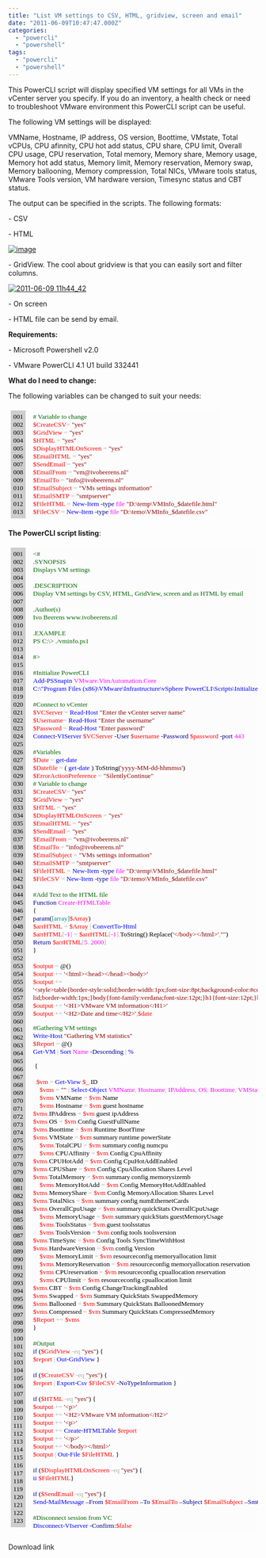 ```yaml
---
title: "List VM settings to CSV, HTML, gridview, screen and email"
date: "2011-06-09T10:47:47.000Z"
categories: 
  - "powercli"
  - "powershell"
tags: 
  - "powercli"
  - "powershell"
---
```


This PowerCLI script will display specified VM settings for all VMs in the vCenter server you specify. If you do an inventory, a health check or need to troubleshoot VMware environment this PowerCLI script can be useful.

The following VM settings will be displayed:

VMName, Hostname, IP address, OS version, Boottime, VMstate, Total vCPUs, CPU afinnity, CPU hot add status, CPU share, CPU limit, Overall CPU usage, CPU reservation, Total memory, Memory share, Memory usage, Memory hot add status, Memory limit, Memory reservation, Memory swap, Memory ballooning, Memory compression, Total NICs, VMware tools status, VMware Tools version, VM hardware version, Timesync status and CBT status.

The output can be specified in the scripts. The following formats:

\- CSV

\- HTML

[![image](images/image_thumb.png "image")](https://www.ivobeerens.nl/wp-content/uploads/2011/06/image.png)

\- GridView. The cool about gridview is that you can easily sort and filter columns.

[![2011-06-09 11h44_42](images/2011-06-09-11h44_42_thumb.jpg "2011-06-09 11h44_42")](https://www.ivobeerens.nl/wp-content/uploads/2011/06/2011-06-09-11h44_42.jpg)

\- On screen

\- HTML file can be send by email.

**Requirements:**

\- Microsoft Powershell v2.0

\- VMware PowerCLI 4.1 U1 build 332441

**What do I need to change:**

The following variables can be changed to suit your needs:

<table style="border-collapse: separate" border="0" cellspacing="0" cellpadding="5"><tbody><tr><td style="border-bottom-style: none; padding-bottom: 5px; border-left-style: none; padding-left: 5px; padding-right: 5px; border-top-style: none; border-right-style: none; padding-top: 5px" valign="top"><div style="padding-bottom: 5px; padding-left: 5px; padding-right: 5px; font-family: ; background: #cecece; padding-top: 5px"><font face="Consolas"><font style="font-size: 10pt" color="#000000">001<br>002<br>003<br>004<br>005<br>006<br>007<br>008<br>009<br>010<br>011<br>012<br>013</font></font><br></div></td><td style="border-bottom-style: none; padding-bottom: 5px; border-left-style: none; padding-left: 5px; padding-right: 5px; border-top-style: none; border-right-style: none; padding-top: 5px" valign="top" nowrap="nowrap"><div style="padding-bottom: 5px; padding-left: 5px; padding-right: 5px; font-family: ; background: #fcfcfc; padding-top: 5px"><font face="Consolas"><span style="color: "><font color="#006400"><font style="font-size: 10pt"># Variable to change</font></font></span><font style="font-size: 10pt"><br><span style="color: "><font color="#ff0000">$CreateCSV</font></span><span style="color: "><font color="#a9a9a9">=</font></span><span style="color: "><font color="#000000">&nbsp;</font></span><span style="color: "><font color="#8b0000">"yes"</font></span><br><span style="color: "><font color="#ff0000">$GridView</font></span><span style="color: "><font color="#000000">&nbsp;</font></span><span style="color: "><font color="#a9a9a9">=</font></span><span style="color: "><font color="#000000">&nbsp;</font></span><span style="color: "><font color="#8b0000">"yes"</font></span><br><span style="color: "><font color="#ff0000">$HTML</font></span><span style="color: "><font color="#000000">&nbsp;</font></span><span style="color: "><font color="#a9a9a9">=</font></span><span style="color: "><font color="#000000">&nbsp;</font></span><span style="color: "><font color="#8b0000">"yes"</font></span><br><span style="color: "><font color="#ff0000">$DisplayHTMLOnScreen</font></span><span style="color: "><font color="#000000">&nbsp;</font></span><span style="color: "><font color="#a9a9a9">=</font></span><span style="color: "><font color="#000000">&nbsp;</font></span><span style="color: "><font color="#8b0000">"yes"</font></span><br><span style="color: "><font color="#ff0000">$EmailHTML</font></span><span style="color: "><font color="#000000">&nbsp;</font></span><span style="color: "><font color="#a9a9a9">=</font></span><span style="color: "><font color="#000000">&nbsp;</font></span><span style="color: "><font color="#8b0000">"yes"</font></span><br><span style="color: "><font color="#ff0000">$SendEmail</font></span><span style="color: "><font color="#000000">&nbsp;</font></span><span style="color: "><font color="#a9a9a9">=</font></span><span style="color: "><font color="#000000">&nbsp;</font></span><span style="color: "><font color="#8b0000">"yes"</font></span><br><span style="color: "><font color="#ff0000">$EmailFrom</font></span><span style="color: "><font color="#000000">&nbsp;</font></span><span style="color: "><font color="#a9a9a9">=</font></span><span style="color: "><font color="#000000">&nbsp;</font></span><span style="color: "><font color="#8b0000">"vm@ivobeerens.nl"</font></span><br><span style="color: "><font color="#ff0000">$EmailTo</font></span><span style="color: "><font color="#000000">&nbsp;</font></span><span style="color: "><font color="#a9a9a9">=</font></span><span style="color: "><font color="#000000">&nbsp;</font></span><span style="color: "><font color="#8b0000">"info@ivobeerens.nl"</font></span><br><span style="color: "><font color="#ff0000">$EmailSubject</font></span><span style="color: "><font color="#000000">&nbsp;</font></span><span style="color: "><font color="#a9a9a9">=</font></span><span style="color: "><font color="#000000">&nbsp;</font></span><span style="color: "><font color="#8b0000">"VMs settings information"</font></span><br><span style="color: "><font color="#ff0000">$EmailSMTP</font></span><span style="color: "><font color="#000000">&nbsp;</font></span><span style="color: "><font color="#a9a9a9">=</font></span><span style="color: "><font color="#000000">&nbsp;</font></span><span style="color: "><font color="#8b0000">"smtpserver"</font></span><br><span style="color: "><font color="#ff0000">$FileHTML</font></span><span style="color: "><font color="#000000">&nbsp;</font></span><span style="color: "><font color="#a9a9a9">=</font></span><span style="color: "><font color="#000000">&nbsp;</font></span><span style="color: "><font color="#0000ff">New-Item</font></span><span style="color: "><font color="#000000">&nbsp;</font></span><span style="color: "><font color="#00008b">-type</font></span><span style="color: "><font color="#000000">&nbsp;</font></span><span style="color: "><font color="#ff00ff">file</font></span><span style="color: "><font color="#000000">&nbsp;</font></span><span style="color: "><font color="#8b0000">"D:\temp\VMInfo_$datefile.html"</font></span><br><span style="color: "><font color="#ff0000">$FileCSV</font></span><span style="color: "><font color="#000000">&nbsp;</font></span><span style="color: "><font color="#a9a9a9">=</font></span><span style="color: "><font color="#000000">&nbsp;</font></span><span style="color: "><font color="#0000ff">New-Item</font></span><span style="color: "><font color="#000000">&nbsp;</font></span><span style="color: "><font color="#00008b">-type</font></span><span style="color: "><font color="#000000">&nbsp;</font></span><span style="color: "><font color="#ff00ff">file</font></span><span style="color: "><font color="#000000">&nbsp;</font></span><span style="color: "><font color="#8b0000">"D:\temo\VMInfo_$datefile.csv"</font></span><font color="#000000"></font></font></font></div></td></tr></tbody></table>

**The PowerCLI script listing**:

<table style="border-collapse: separate" border="0" cellspacing="0" cellpadding="5"><tbody><tr><td style="border-bottom-style: none; padding-bottom: 5px; border-left-style: none; padding-left: 5px; padding-right: 5px; border-top-style: none; border-right-style: none; padding-top: 5px" valign="top"><div style="padding-bottom: 5px; padding-left: 5px; padding-right: 5px; font-family: ; background: #cecece; padding-top: 5px"><font face="Consolas"><font style="font-size: 10pt" color="#000000">001<br>002<br>003<br>004<br>005<br>006<br>007<br>008<br>009<br>010<br>011<br>012<br>013<br>014<br>015<br>016<br>017<br>018<br>019<br>020<br>021<br>022<br>023<br>024<br>025<br>026<br>027<br>028<br>029<br>030<br>031<br>032<br>033<br>034<br>035<br>036<br>037<br>038<br>039<br>040<br>041<br>042<br>043<br>044<br>045<br>046<br>047<br>048<br>049<br>050<br>051<br>052<br>053<br>054<br>055<br>056<br>057<br>058<br>059<br>060<br>061<br>062<br>063<br>064<br>065<br>066<br>067<br>068<br>069<br>070<br>071<br>072<br>073<br>074<br>075<br>076<br>077<br>078<br>079<br>080<br>081<br>082<br>083<br>084<br>085<br>086<br>087<br>088<br>089<br>090<br>091<br>092<br>093<br>094<br>095<br>096<br>097<br>098<br>099<br>100<br>101<br>102<br>103<br>104<br>105<br>106<br>107<br>108<br>109<br>110<br>111<br>112<br>113<br>114<br>115<br>116<br>117<br>118<br>119<br>120<br>121<br>122<br>123</font></font><br></div></td><td style="border-bottom-style: none; padding-bottom: 5px; border-left-style: none; padding-left: 5px; padding-right: 5px; border-top-style: none; border-right-style: none; padding-top: 5px" valign="top" nowrap="nowrap"><div style="padding-bottom: 5px; padding-left: 5px; padding-right: 5px; font-family: ; background: #fcfcfc; padding-top: 5px"><font face="Consolas"><font color="#006400"><span style="color: "><font style="font-size: 10pt">&lt;#<br>.SYNOPSIS<br>Displays VM settings<br><br>.DESCRIPTION<br>Display VM settings by CSV, HTML, GridView, screen and as HTML by email<br>&nbsp;<br>.Author(s)<br>Ivo Beerens www.ivobeerens.nl<br><br>.EXAMPLE<br>PS C:\&gt; ./vminfo.ps1<br><br>#&gt;</font></span><font style="font-size: 10pt"><br><br><span style="color: ">#Initialize PowerCLI</span></font></font><font style="font-size: 10pt"><br><span style="color: "><font color="#0000ff">Add-PSSnapin</font></span><span style="color: "><font color="#000000">&nbsp;</font></span><span style="color: "><font color="#ff00ff">VMware.VimAutomation.Core</font></span><br><span style="color: "><font color="#0000ff">C:\"Program Files (x86)\VMware\Infrastructure\vSphere PowerCLI\Scripts\Initialize-PowerCLIEnvironment.ps1"</font></span><span style="color: "><font color="#000000">&nbsp;</font></span><br><br><span style="color: "><font color="#006400">#Connect to vCenter</font></span><br><span style="color: "><font color="#ff0000">$VCServer</font></span><span style="color: "><font color="#000000">&nbsp;</font></span><span style="color: "><font color="#a9a9a9">=</font></span><span style="color: "><font color="#000000">&nbsp;</font></span><span style="color: "><font color="#0000ff">Read-Host</font></span><span style="color: "><font color="#000000">&nbsp;</font></span><span style="color: "><font color="#8b0000">"Enter the vCenter server name"</font></span><br><span style="color: "><font color="#ff0000">$Username</font></span><span style="color: "><font color="#a9a9a9">=</font></span><span style="color: "><font color="#000000">&nbsp;</font></span><span style="color: "><font color="#0000ff">Read-Host</font></span><span style="color: "><font color="#000000">&nbsp;</font></span><span style="color: "><font color="#8b0000">"Enter the username"</font></span><br><span style="color: "><font color="#ff0000">$Password</font></span><span style="color: "><font color="#000000">&nbsp;</font></span><span style="color: "><font color="#a9a9a9">=</font></span><span style="color: "><font color="#000000">&nbsp;</font></span><span style="color: "><font color="#0000ff">Read-Host</font></span><span style="color: "><font color="#000000">&nbsp;</font></span><span style="color: "><font color="#8b0000">"Enter password"</font></span><br><span style="color: "><font color="#0000ff">Connect-VIServer</font></span><span style="color: "><font color="#000000">&nbsp;</font></span><span style="color: "><font color="#ff0000">$VCServer</font></span><span style="color: "><font color="#000000">&nbsp;</font></span><span style="color: "><font color="#00008b">-User</font></span><span style="color: "><font color="#000000">&nbsp;</font></span><span style="color: "><font color="#ff0000">$username</font></span><span style="color: "><font color="#000000">&nbsp;</font></span><span style="color: "><font color="#00008b">-Password</font></span><span style="color: "><font color="#000000">&nbsp;</font></span><span style="color: "><font color="#ff0000">$password</font></span><span style="color: "><font color="#000000">&nbsp;</font></span><span style="color: "><font color="#00008b">-port</font></span><span style="color: "><font color="#000000">&nbsp;</font></span><span style="color: "><font color="#ff00ff">443</font></span><br><br><span style="color: "><font color="#006400">#Variables</font></span><br><span style="color: "><font color="#ff0000">$Date</font></span><span style="color: "><font color="#000000">&nbsp;</font></span><span style="color: "><font color="#a9a9a9">=</font></span><span style="color: "><font color="#000000">&nbsp;</font></span><span style="color: "><font color="#0000ff">get-date</font></span><br><span style="color: "><font color="#ff0000">$Datefile</font></span><span style="color: "><font color="#000000">&nbsp;</font></span><span style="color: "><font color="#a9a9a9">=</font></span><font color="#000000"><span style="color: ">&nbsp;</span><span style="color: ">(</span><span style="color: ">&nbsp;</span></font><span style="color: "><font color="#0000ff">get-date</font></span><font color="#000000"><span style="color: ">&nbsp;</span><span style="color: ">)</span></font><span style="color: "><font color="#a9a9a9">.</font></span><font color="#000000"><span style="color: ">ToString</span><span style="color: ">(</span></font><span style="color: "><font color="#8b0000">'yyyy-MM-dd-hhmmss'</font></span><span style="color: "><font color="#000000">)</font></span><br><span style="color: "><font color="#ff0000">$ErrorActionPreference</font></span><span style="color: "><font color="#000000">&nbsp;</font></span><span style="color: "><font color="#a9a9a9">=</font></span><span style="color: "><font color="#000000">&nbsp;</font></span><span style="color: "><font color="#8b0000">"SilentlyContinue"</font></span><br><span style="color: "><font color="#006400"># Variable to change</font></span><br><span style="color: "><font color="#ff0000">$CreateCSV</font></span><span style="color: "><font color="#a9a9a9">=</font></span><span style="color: "><font color="#000000">&nbsp;</font></span><span style="color: "><font color="#8b0000">"yes"</font></span><br><span style="color: "><font color="#ff0000">$GridView</font></span><span style="color: "><font color="#000000">&nbsp;</font></span><span style="color: "><font color="#a9a9a9">=</font></span><span style="color: "><font color="#000000">&nbsp;</font></span><span style="color: "><font color="#8b0000">"yes"</font></span><br><span style="color: "><font color="#ff0000">$HTML</font></span><span style="color: "><font color="#000000">&nbsp;</font></span><span style="color: "><font color="#a9a9a9">=</font></span><span style="color: "><font color="#000000">&nbsp;</font></span><span style="color: "><font color="#8b0000">"yes"</font></span><br><span style="color: "><font color="#ff0000">$DisplayHTMLOnScreen</font></span><span style="color: "><font color="#000000">&nbsp;</font></span><span style="color: "><font color="#a9a9a9">=</font></span><span style="color: "><font color="#000000">&nbsp;</font></span><span style="color: "><font color="#8b0000">"yes"</font></span><br><span style="color: "><font color="#ff0000">$EmailHTML</font></span><span style="color: "><font color="#000000">&nbsp;</font></span><span style="color: "><font color="#a9a9a9">=</font></span><span style="color: "><font color="#000000">&nbsp;</font></span><span style="color: "><font color="#8b0000">"yes"</font></span><br><span style="color: "><font color="#ff0000">$SendEmail</font></span><span style="color: "><font color="#000000">&nbsp;</font></span><span style="color: "><font color="#a9a9a9">=</font></span><span style="color: "><font color="#000000">&nbsp;</font></span><span style="color: "><font color="#8b0000">"yes"</font></span><br><span style="color: "><font color="#ff0000">$EmailFrom</font></span><span style="color: "><font color="#000000">&nbsp;</font></span><span style="color: "><font color="#a9a9a9">=</font></span><span style="color: "><font color="#000000">&nbsp;</font></span><span style="color: "><font color="#8b0000">"vm@ivobeerens.nl"</font></span><br><span style="color: "><font color="#ff0000">$EmailTo</font></span><span style="color: "><font color="#000000">&nbsp;</font></span><span style="color: "><font color="#a9a9a9">=</font></span><span style="color: "><font color="#000000">&nbsp;</font></span><span style="color: "><font color="#8b0000">"info@ivobeerens.nl"</font></span><br><span style="color: "><font color="#ff0000">$EmailSubject</font></span><span style="color: "><font color="#000000">&nbsp;</font></span><span style="color: "><font color="#a9a9a9">=</font></span><span style="color: "><font color="#000000">&nbsp;</font></span><span style="color: "><font color="#8b0000">"VMs settings information"</font></span><br><span style="color: "><font color="#ff0000">$EmailSMTP</font></span><span style="color: "><font color="#000000">&nbsp;</font></span><span style="color: "><font color="#a9a9a9">=</font></span><span style="color: "><font color="#000000">&nbsp;</font></span><span style="color: "><font color="#8b0000">"smtpserver"</font></span><br><span style="color: "><font color="#ff0000">$FileHTML</font></span><span style="color: "><font color="#000000">&nbsp;</font></span><span style="color: "><font color="#a9a9a9">=</font></span><span style="color: "><font color="#000000">&nbsp;</font></span><span style="color: "><font color="#0000ff">New-Item</font></span><span style="color: "><font color="#000000">&nbsp;</font></span><span style="color: "><font color="#00008b">-type</font></span><span style="color: "><font color="#000000">&nbsp;</font></span><span style="color: "><font color="#ff00ff">file</font></span><span style="color: "><font color="#000000">&nbsp;</font></span><span style="color: "><font color="#8b0000">"D:\temp\VMInfo_$datefile.html"</font></span><br><span style="color: "><font color="#ff0000">$FileCSV</font></span><span style="color: "><font color="#000000">&nbsp;</font></span><span style="color: "><font color="#a9a9a9">=</font></span><span style="color: "><font color="#000000">&nbsp;</font></span><span style="color: "><font color="#0000ff">New-Item</font></span><span style="color: "><font color="#000000">&nbsp;</font></span><span style="color: "><font color="#00008b">-type</font></span><span style="color: "><font color="#000000">&nbsp;</font></span><span style="color: "><font color="#ff00ff">file</font></span><span style="color: "><font color="#000000">&nbsp;</font></span><span style="color: "><font color="#8b0000">"D:\temo\VMInfo_$datefile.csv"</font></span><br><br><span style="color: "><font color="#006400">#Add Text to the HTML file</font></span><br><span style="color: "><font color="#00008b">Function</font></span><span style="color: "><font color="#000000">&nbsp;</font></span><span style="color: "><font color="#ff00ff">Create-HTMLTable</font></span><br><span style="color: "></span><span style="color: "><font color="#000000">{</font></span><br><span style="color: "></span><span style="color: "><font color="#00008b">param</font></span><span style="color: "><font color="#000000">(</font></span><span style="color: "><font color="#008b8b">[array]</font></span><span style="color: "><font color="#ff0000">$Array</font></span><span style="color: "><font color="#000000">)</font></span><br><span style="color: "></span><span style="color: "><font color="#ff0000">$arrHTML</font></span><span style="color: "><font color="#000000">&nbsp;</font></span><span style="color: "><font color="#a9a9a9">=</font></span><span style="color: "><font color="#000000">&nbsp;</font></span><span style="color: "><font color="#ff0000">$Array</font></span><span style="color: "><font color="#000000">&nbsp;</font></span><span style="color: "><font color="#a9a9a9">|</font></span><span style="color: "><font color="#000000">&nbsp;</font></span><span style="color: "><font color="#0000ff">ConvertTo-Html</font></span><br><span style="color: "></span><span style="color: "><font color="#ff0000">$arrHTML</font></span><span style="color: "><font color="#a9a9a9">[</font></span><span style="color: "><font color="#ff00ff">-1</font></span><span style="color: "><font color="#a9a9a9">]</font></span><span style="color: "><font color="#000000">&nbsp;</font></span><span style="color: "><font color="#a9a9a9">=</font></span><span style="color: "><font color="#000000">&nbsp;</font></span><span style="color: "><font color="#ff0000">$arrHTML</font></span><span style="color: "><font color="#a9a9a9">[</font></span><span style="color: "><font color="#ff00ff">-1</font></span><font color="#a9a9a9"><span style="color: ">]</span><span style="color: ">.</span></font><font color="#000000"><span style="color: ">ToString</span><span style="color: ">(</span><span style="color: ">)</span></font><span style="color: "><font color="#a9a9a9">.</font></span><font color="#000000"><span style="color: ">Replace</span><span style="color: ">(</span></font><span style="color: "><font color="#8b0000">'&lt;/body&gt;&lt;/html&gt;'</font></span><span style="color: "><font color="#a9a9a9">,</font></span><span style="color: "><font color="#8b0000">""</font></span><span style="color: "><font color="#000000">)</font></span><br><span style="color: "></span><span style="color: "><font color="#00008b">Return</font></span><span style="color: "><font color="#000000">&nbsp;</font></span><span style="color: "><font color="#ff0000">$arrHTML</font></span><span style="color: "><font color="#a9a9a9">[</font></span><span style="color: "><font color="#ff00ff">5</font></span><span style="color: "><font color="#a9a9a9">..</font></span><span style="color: "><font color="#ff00ff">2000</font></span><span style="color: "><font color="#a9a9a9">]</font></span><br><span style="color: "></span><span style="color: "><font color="#000000">}</font></span><br><br><span style="color: "><font color="#ff0000">$output</font></span><span style="color: "><font color="#000000">&nbsp;</font></span><span style="color: "><font color="#a9a9a9">=</font></span><font color="#000000"><span style="color: ">&nbsp;</span><span style="color: ">@(</span><span style="color: ">)</span></font><br><span style="color: "><font color="#ff0000">$output</font></span><span style="color: "><font color="#000000">&nbsp;</font></span><span style="color: "><font color="#a9a9a9">+=</font></span><span style="color: "><font color="#000000">&nbsp;</font></span><span style="color: "><font color="#8b0000">'&lt;html&gt;&lt;head&gt;&lt;/head&gt;&lt;body&gt;'</font></span><br><span style="color: "><font color="#ff0000">$output</font></span><span style="color: "><font color="#000000">&nbsp;</font></span><span style="color: "><font color="#a9a9a9">+=</font></span><span style="color: "><font color="#000000">&nbsp;</font></span><br></font></font><font style="font-size: 10pt"><font face="Consolas"><span style="color: "><font color="#8b0000">'&lt;style&gt;table{border-style:solid;border-width:1px;font-size:8pt;background-color:#ccc;width:100%;}th{text-align:left;}td{background-color:#fff;width:20%;border-style:so<br>lid;border-width:1px;}body{font-family:verdana;font-size:12pt;}h1{font-size:12pt;}h2{font-size:10pt;}&lt;/style&gt;'</font></span><br><span style="color: "><font color="#ff0000">$output</font></span><span style="color: "><font color="#000000">&nbsp;</font></span><span style="color: "><font color="#a9a9a9">+=</font></span><span style="color: "><font color="#000000">&nbsp;</font></span><span style="color: "><font color="#8b0000">'&lt;H1&gt;VMware VM information&lt;/H1&gt;'</font></span><br><span style="color: "><font color="#ff0000">$output</font></span><span style="color: "><font color="#000000">&nbsp;</font></span><span style="color: "><font color="#a9a9a9">+=</font></span><span style="color: "><font color="#000000">&nbsp;</font></span><span style="color: "><font color="#8b0000">'&lt;H2&gt;Date and time&lt;/H2&gt;'</font></span><span style="color: "><font color="#a9a9a9">,</font></span><span style="color: "><font color="#ff0000">$date</font></span><p><span style="color: "><font color="#006400">#Gathering VM settings</font></span><br><span style="color: "><font color="#0000ff">Write-Host</font></span><span style="color: "><font color="#000000">&nbsp;</font></span><span style="color: "><font color="#8b0000">"Gathering VM statistics"</font></span><br><span style="color: "><font color="#ff0000">$Report</font></span><span style="color: "><font color="#000000">&nbsp;</font></span><span style="color: "><font color="#a9a9a9">=</font></span><font color="#000000"><span style="color: ">&nbsp;</span><span style="color: ">@(</span><span style="color: ">)</span></font><br><span style="color: "><font color="#0000ff">Get-VM</font></span><span style="color: "><font color="#000000">&nbsp;</font></span><span style="color: "><font color="#a9a9a9">|</font></span><span style="color: "><font color="#000000">&nbsp;</font></span><span style="color: "><font color="#0000ff">Sort</font></span><span style="color: "><font color="#000000">&nbsp;</font></span><span style="color: "><font color="#ff00ff">Name</font></span><span style="color: "><font color="#000000">&nbsp;</font></span><span style="color: "><font color="#00008b">-Descending</font></span><span style="color: "><font color="#000000">&nbsp;</font></span><span style="color: "><font color="#a9a9a9">|</font></span><span style="color: "><font color="#000000">&nbsp;</font></span><span style="color: "><font color="#0000ff">%</font></span></p><font face="Consolas"><font color="#000000"><span style="color: ">&nbsp;</span><span style="color: ">{</span><br><span style="color: ">&nbsp;</span><br><span style="color: ">&nbsp; </span></font><span style="color: "><font color="#ff0000">$vm</font></span><span style="color: "><font color="#000000">&nbsp;</font></span><span style="color: "><font color="#a9a9a9">=</font></span><span style="color: "><font color="#000000">&nbsp;</font></span><span style="color: "><font color="#0000ff">Get-View</font></span><span style="color: "><font color="#000000">&nbsp;</font></span><span style="color: "><font color="#ff0000">$_</font></span><span style="color: "><font color="#a9a9a9">.</font></span></font><font face="Consolas"><font color="#000000"><span style="color: ">ID</span><br><span style="color: ">&nbsp;&nbsp;&nbsp; </span></font><span style="color: "><font color="#ff0000">$vms</font></span><span style="color: "><font color="#000000">&nbsp;</font></span><span style="color: "><font color="#a9a9a9">=</font></span><span style="color: "><font color="#000000">&nbsp;</font></span><span style="color: "><font color="#8b0000">""</font></span><span style="color: "><font color="#000000">&nbsp;</font></span><span style="color: "><font color="#a9a9a9">|</font></span><span style="color: "><font color="#000000">&nbsp;</font></span><span style="color: "><font color="#0000ff">Select-Object</font></span><span style="color: "><font color="#000000">&nbsp;</font></span><span style="color: "><font color="#ff00ff">VMName</font></span><span style="color: "><font color="#a9a9a9">,</font></span><span style="color: "><font color="#000000">&nbsp;</font></span><span style="color: "><font color="#ff00ff">Hostname</font></span><span style="color: "><font color="#a9a9a9">,</font></span><span style="color: "><font color="#000000">&nbsp;</font></span><span style="color: "><font color="#ff00ff">IPAddress</font></span><span style="color: "><font color="#a9a9a9">,</font></span><span style="color: "><font color="#000000">&nbsp;</font></span><span style="color: "><font color="#ff00ff">OS</font></span><span style="color: "><font color="#a9a9a9">,</font></span><span style="color: "><font color="#000000">&nbsp;</font></span><span style="color: "><font color="#ff00ff">Boottime</font></span><span style="color: "><font color="#a9a9a9">,</font></span><span style="color: "><font color="#000000">&nbsp;</font></span><span style="color: "><font color="#ff00ff">VMState</font></span><span style="color: "><font color="#a9a9a9">,</font></span><span style="color: "><font color="#000000">&nbsp;</font></span><span style="color: "><font color="#ff00ff">TotalCPU</font></span><span style="color: "><font color="#a9a9a9">,</font></span><span style="color: "><font color="#000000">&nbsp;</font></span><span style="color: "><font color="#ff00ff">CPUAffinity</font></span><span style="color: "><font color="#a9a9a9">,</font></span><span style="color: "><font color="#000000">&nbsp;</font></span><span style="color: "><font color="#ff00ff">CPUHotAdd</font></span><span style="color: "><font color="#a9a9a9">,</font></span><span style="color: "><font color="#000000">&nbsp;</font></span><span style="color: "><font color="#ff00ff">CPUShare</font></span><span style="color: "><font color="#a9a9a9">,</font></span><span style="color: "><font color="#000000">&nbsp;</font></span><span style="color: "><font color="#ff00ff">CPUlimit</font></span><span style="color: "><font color="#a9a9a9">,</font></span><span style="color: "><font color="#000000">&nbsp;</font></span><span style="color: "><font color="#ff00ff">OverallCpuUsage</font></span><span style="color: "><font color="#a9a9a9">,</font></span><span style="color: "><font color="#000000">&nbsp;</font></span><span style="color: "><font color="#ff00ff">CPUreservation</font></span><span style="color: "><font color="#a9a9a9">,</font></span><span style="color: "><font color="#000000">&nbsp;</font></span><span style="color: "><font color="#ff00ff">TotalMemory</font></span><span style="color: "><font color="#a9a9a9">,</font></span><span style="color: "><font color="#000000">&nbsp;</font></span><span style="color: "><font color="#ff00ff">MemoryShare</font></span><span style="color: "><font color="#a9a9a9">,</font></span><span style="color: "><font color="#000000">&nbsp;</font></span><span style="color: "><font color="#ff00ff">MemoryUsage</font></span><span style="color: "><font color="#a9a9a9">,</font></span><span style="color: "><font color="#000000">&nbsp;</font></span><span style="color: "><font color="#ff00ff">MemoryHotAdd</font></span><span style="color: "><font color="#a9a9a9">,</font></span><span style="color: "><font color="#000000">&nbsp;</font></span><span style="color: "><font color="#ff00ff">MemoryLimit</font></span><span style="color: "><font color="#a9a9a9">,</font></span><span style="color: "><font color="#000000">&nbsp;</font></span><span style="color: "><font color="#ff00ff">MemoryReservation</font></span><span style="color: "><font color="#a9a9a9">,</font></span><span style="color: "><font color="#000000">&nbsp;</font></span><span style="color: "><font color="#ff00ff">Swapped</font></span><span style="color: "><font color="#a9a9a9">,</font></span><span style="color: "><font color="#000000">&nbsp;</font></span><span style="color: "><font color="#ff00ff">Ballooned</font></span><span style="color: "><font color="#a9a9a9">,</font></span><span style="color: "><font color="#000000">&nbsp;</font></span><span style="color: "><font color="#ff00ff">Compressed</font></span><span style="color: "><font color="#a9a9a9">,</font></span><span style="color: "><font color="#000000">&nbsp;</font></span><span style="color: "><font color="#ff00ff">TotalNics</font></span><span style="color: "><font color="#a9a9a9">,</font></span><span style="color: "><font color="#000000">&nbsp;</font></span><span style="color: "><font color="#ff00ff">ToolsStatus</font></span><span style="color: "><font color="#a9a9a9">,</font></span><span style="color: "><font color="#000000">&nbsp;</font></span><span style="color: "><font color="#ff00ff">ToolsVersion</font></span><span style="color: "><font color="#a9a9a9">,</font></span><span style="color: "><font color="#000000">&nbsp;</font></span><span style="color: "><font color="#ff00ff">HardwareVersion</font></span><span style="color: "><font color="#a9a9a9">,</font></span><span style="color: "><font color="#000000">&nbsp;</font></span><span style="color: "><font color="#ff00ff">TimeSync</font></span><span style="color: "><font color="#a9a9a9">,</font></span><span style="color: "><font color="#000000">&nbsp;</font></span><span style="color: "><font color="#ff00ff">CBT</font></span><br><span style="color: "><font color="#000000">&nbsp;&nbsp;&nbsp; </font></span><span style="color: "><font color="#ff0000">$vms</font></span><span style="color: "><font color="#a9a9a9">.</font></span><font color="#000000"><span style="color: ">VMName</span><span style="color: ">&nbsp;</span></font><span style="color: "><font color="#a9a9a9">=</font></span><span style="color: "><font color="#000000">&nbsp;</font></span><span style="color: "><font color="#ff0000">$vm</font></span><span style="color: "><font color="#a9a9a9">.</font></span></font><font face="Consolas"><font color="#000000"><span style="color: ">Name</span><br><span style="color: ">&nbsp;&nbsp;&nbsp; </span></font><span style="color: "><font color="#ff0000">$vms</font></span><span style="color: "><font color="#a9a9a9">.</font></span><font color="#000000"><span style="color: ">Hostname</span><span style="color: ">&nbsp;</span></font><span style="color: "><font color="#a9a9a9">=</font></span><span style="color: "><font color="#000000">&nbsp;</font></span><span style="color: "><font color="#ff0000">$vm</font></span><span style="color: "><font color="#a9a9a9">.</font></span><span style="color: "><font color="#000000">guest</font></span><span style="color: "><font color="#a9a9a9">.</font></span><span style="color: "><font color="#000000">hostname</font></span><br><span style="color: "></span><span style="color: "><font color="#ff0000">$vms</font></span><span style="color: "><font color="#a9a9a9">.</font></span><font color="#000000"><span style="color: ">IPAddress</span><span style="color: ">&nbsp;</span></font><span style="color: "><font color="#a9a9a9">=</font></span><span style="color: "><font color="#000000">&nbsp;</font></span><span style="color: "><font color="#ff0000">$vm</font></span><span style="color: "><font color="#a9a9a9">.</font></span><span style="color: "><font color="#000000">guest</font></span><span style="color: "><font color="#a9a9a9">.</font></span><span style="color: "><font color="#000000">ipAddress</font></span><br><span style="color: "></span><span style="color: "><font color="#ff0000">$vms</font></span><span style="color: "><font color="#a9a9a9">.</font></span><font color="#000000"><span style="color: ">OS</span><span style="color: ">&nbsp;</span></font><span style="color: "><font color="#a9a9a9">=</font></span><span style="color: "><font color="#000000">&nbsp;</font></span><span style="color: "><font color="#ff0000">$vm</font></span><span style="color: "><font color="#a9a9a9">.</font></span><span style="color: "><font color="#000000">Config</font></span><span style="color: "><font color="#a9a9a9">.</font></span><span style="color: "><font color="#000000">GuestFullName</font></span><br><span style="color: "></span><span style="color: "><font color="#ff0000">$vms</font></span><span style="color: "><font color="#a9a9a9">.</font></span><font color="#000000"><span style="color: ">Boottime</span><span style="color: ">&nbsp;</span></font><span style="color: "><font color="#a9a9a9">=</font></span><span style="color: "><font color="#000000">&nbsp;</font></span><span style="color: "><font color="#ff0000">$vm</font></span><span style="color: "><font color="#a9a9a9">.</font></span><span style="color: "><font color="#000000">Runtime</font></span><span style="color: "><font color="#a9a9a9">.</font></span><span style="color: "><font color="#000000">BootTime</font></span><br><span style="color: "></span><span style="color: "><font color="#ff0000">$vms</font></span><span style="color: "><font color="#a9a9a9">.</font></span><font color="#000000"><span style="color: ">VMState</span><span style="color: ">&nbsp;</span></font><span style="color: "><font color="#a9a9a9">=</font></span><span style="color: "><font color="#000000">&nbsp;</font></span><span style="color: "><font color="#ff0000">$vm</font></span><span style="color: "><font color="#a9a9a9">.</font></span><span style="color: "><font color="#000000">summary</font></span><span style="color: "><font color="#a9a9a9">.</font></span><span style="color: "><font color="#000000">runtime</font></span><span style="color: "><font color="#a9a9a9">.</font></span></font><font face="Consolas"><font color="#000000"><span style="color: ">powerState</span><br><span style="color: ">&nbsp;&nbsp;&nbsp; </span></font><span style="color: "><font color="#ff0000">$vms</font></span><span style="color: "><font color="#a9a9a9">.</font></span><font color="#000000"><span style="color: ">TotalCPU</span><span style="color: ">&nbsp;</span></font><span style="color: "><font color="#a9a9a9">=</font></span><span style="color: "><font color="#000000">&nbsp;</font></span><span style="color: "><font color="#ff0000">$vm</font></span><span style="color: "><font color="#a9a9a9">.</font></span><span style="color: "><font color="#000000">summary</font></span><span style="color: "><font color="#a9a9a9">.</font></span><span style="color: "><font color="#000000">config</font></span><span style="color: "><font color="#a9a9a9">.</font></span></font><font face="Consolas"><font color="#000000"><span style="color: ">numcpu</span><br><span style="color: ">&nbsp;&nbsp;&nbsp; </span></font><span style="color: "><font color="#ff0000">$vms</font></span><span style="color: "><font color="#a9a9a9">.</font></span><font color="#000000"><span style="color: ">CPUAffinity</span><span style="color: ">&nbsp;</span></font><span style="color: "><font color="#a9a9a9">=</font></span><span style="color: "><font color="#000000">&nbsp;</font></span><span style="color: "><font color="#ff0000">$vm</font></span><span style="color: "><font color="#a9a9a9">.</font></span><span style="color: "><font color="#000000">Config</font></span><span style="color: "><font color="#a9a9a9">.</font></span><span style="color: "><font color="#000000">CpuAffinity</font></span><br><span style="color: "></span><span style="color: "><font color="#ff0000">$vms</font></span><span style="color: "><font color="#a9a9a9">.</font></span><font color="#000000"><span style="color: ">CPUHotAdd</span><span style="color: ">&nbsp;</span></font><span style="color: "><font color="#a9a9a9">=</font></span><span style="color: "><font color="#000000">&nbsp;</font></span><span style="color: "><font color="#ff0000">$vm</font></span><span style="color: "><font color="#a9a9a9">.</font></span><span style="color: "><font color="#000000">Config</font></span><span style="color: "><font color="#a9a9a9">.</font></span><span style="color: "><font color="#000000">CpuHotAddEnabled</font></span><br><span style="color: "></span><span style="color: "><font color="#ff0000">$vms</font></span><span style="color: "><font color="#a9a9a9">.</font></span><font color="#000000"><span style="color: ">CPUShare</span><span style="color: ">&nbsp;</span></font><span style="color: "><font color="#a9a9a9">=</font></span><span style="color: "><font color="#000000">&nbsp;</font></span><span style="color: "><font color="#ff0000">$vm</font></span><span style="color: "><font color="#a9a9a9">.</font></span><span style="color: "><font color="#000000">Config</font></span><span style="color: "><font color="#a9a9a9">.</font></span><span style="color: "><font color="#000000">CpuAllocation</font></span><span style="color: "><font color="#a9a9a9">.</font></span><span style="color: "><font color="#000000">Shares</font></span><span style="color: "><font color="#a9a9a9">.</font></span><span style="color: "><font color="#000000">Level</font></span><br><span style="color: "></span><span style="color: "><font color="#ff0000">$vms</font></span><span style="color: "><font color="#a9a9a9">.</font></span><font color="#000000"><span style="color: ">TotalMemory</span><span style="color: ">&nbsp;</span></font><span style="color: "><font color="#a9a9a9">=</font></span><span style="color: "><font color="#000000">&nbsp;</font></span><span style="color: "><font color="#ff0000">$vm</font></span><span style="color: "><font color="#a9a9a9">.</font></span><span style="color: "><font color="#000000">summary</font></span><span style="color: "><font color="#a9a9a9">.</font></span><span style="color: "><font color="#000000">config</font></span><span style="color: "><font color="#a9a9a9">.</font></span></font><font face="Consolas"><font color="#000000"><span style="color: ">memorysizemb</span><br><span style="color: ">&nbsp;&nbsp;&nbsp; </span></font><span style="color: "><font color="#ff0000">$vms</font></span><span style="color: "><font color="#a9a9a9">.</font></span><font color="#000000"><span style="color: ">MemoryHotAdd</span><span style="color: ">&nbsp;</span></font><span style="color: "><font color="#a9a9a9">=</font></span><span style="color: "><font color="#000000">&nbsp;</font></span><span style="color: "><font color="#ff0000">$vm</font></span><span style="color: "><font color="#a9a9a9">.</font></span><span style="color: "><font color="#000000">Config</font></span><span style="color: "><font color="#a9a9a9">.</font></span><span style="color: "><font color="#000000">MemoryHotAddEnabled</font></span><br><span style="color: "></span><span style="color: "><font color="#ff0000">$vms</font></span><span style="color: "><font color="#a9a9a9">.</font></span><font color="#000000"><span style="color: ">MemoryShare</span><span style="color: ">&nbsp;</span></font><span style="color: "><font color="#a9a9a9">=</font></span><span style="color: "><font color="#000000">&nbsp;</font></span><span style="color: "><font color="#ff0000">$vm</font></span><span style="color: "><font color="#a9a9a9">.</font></span><span style="color: "><font color="#000000">Config</font></span><span style="color: "><font color="#a9a9a9">.</font></span><span style="color: "><font color="#000000">MemoryAllocation</font></span><span style="color: "><font color="#a9a9a9">.</font></span><span style="color: "><font color="#000000">Shares</font></span><span style="color: "><font color="#a9a9a9">.</font></span><span style="color: "><font color="#000000">Level</font></span><br><span style="color: "></span><span style="color: "><font color="#ff0000">$vms</font></span><span style="color: "><font color="#a9a9a9">.</font></span><font color="#000000"><span style="color: ">TotalNics</span><span style="color: ">&nbsp;</span></font><span style="color: "><font color="#a9a9a9">=</font></span><span style="color: "><font color="#000000">&nbsp;</font></span><span style="color: "><font color="#ff0000">$vm</font></span><span style="color: "><font color="#a9a9a9">.</font></span><span style="color: "><font color="#000000">summary</font></span><span style="color: "><font color="#a9a9a9">.</font></span><span style="color: "><font color="#000000">config</font></span><span style="color: "><font color="#a9a9a9">.</font></span><span style="color: "><font color="#000000">numEthernetCards</font></span><br><span style="color: "></span><span style="color: "><font color="#ff0000">$vms</font></span><span style="color: "><font color="#a9a9a9">.</font></span><font color="#000000"><span style="color: ">OverallCpuUsage</span><span style="color: ">&nbsp;</span></font><span style="color: "><font color="#a9a9a9">=</font></span><span style="color: "><font color="#000000">&nbsp;</font></span><span style="color: "><font color="#ff0000">$vm</font></span><span style="color: "><font color="#a9a9a9">.</font></span><span style="color: "><font color="#000000">summary</font></span><span style="color: "><font color="#a9a9a9">.</font></span><span style="color: "><font color="#000000">quickStats</font></span><span style="color: "><font color="#a9a9a9">.</font></span></font><font face="Consolas"><font color="#000000"><span style="color: ">OverallCpuUsage</span><br><span style="color: ">&nbsp;&nbsp;&nbsp; </span></font><span style="color: "><font color="#ff0000">$vms</font></span><span style="color: "><font color="#a9a9a9">.</font></span><font color="#000000"><span style="color: ">MemoryUsage</span><span style="color: ">&nbsp;</span></font><span style="color: "><font color="#a9a9a9">=</font></span><span style="color: "><font color="#000000">&nbsp;</font></span><span style="color: "><font color="#ff0000">$vm</font></span><span style="color: "><font color="#a9a9a9">.</font></span><span style="color: "><font color="#000000">summary</font></span><span style="color: "><font color="#a9a9a9">.</font></span><span style="color: "><font color="#000000">quickStats</font></span><span style="color: "><font color="#a9a9a9">.</font></span></font><font face="Consolas"><font color="#000000"><span style="color: ">guestMemoryUsage</span><br><span style="color: ">&nbsp;&nbsp;&nbsp; </span></font><span style="color: "><font color="#ff0000">$vms</font></span><span style="color: "><font color="#a9a9a9">.</font></span><font color="#000000"><span style="color: ">ToolsStatus</span><span style="color: ">&nbsp;</span></font><span style="color: "><font color="#a9a9a9">=</font></span><span style="color: "><font color="#000000">&nbsp;</font></span><span style="color: "><font color="#ff0000">$vm</font></span><span style="color: "><font color="#a9a9a9">.</font></span><span style="color: "><font color="#000000">guest</font></span><span style="color: "><font color="#a9a9a9">.</font></span></font><font face="Consolas"><font color="#000000"><span style="color: ">toolsstatus</span><br><span style="color: ">&nbsp;&nbsp;&nbsp; </span></font><span style="color: "><font color="#ff0000">$vms</font></span><span style="color: "><font color="#a9a9a9">.</font></span><font color="#000000"><span style="color: ">ToolsVersion</span><span style="color: ">&nbsp;</span></font><span style="color: "><font color="#a9a9a9">=</font></span><span style="color: "><font color="#000000">&nbsp;</font></span><span style="color: "><font color="#ff0000">$vm</font></span><span style="color: "><font color="#a9a9a9">.</font></span><span style="color: "><font color="#000000">config</font></span><span style="color: "><font color="#a9a9a9">.</font></span><span style="color: "><font color="#000000">tools</font></span><span style="color: "><font color="#a9a9a9">.</font></span><span style="color: "><font color="#000000">toolsversion</font></span><br><span style="color: "></span><span style="color: "><font color="#ff0000">$vms</font></span><span style="color: "><font color="#a9a9a9">.</font></span><font color="#000000"><span style="color: ">TimeSync</span><span style="color: ">&nbsp;</span></font><span style="color: "><font color="#a9a9a9">=</font></span><span style="color: "><font color="#000000">&nbsp;</font></span><span style="color: "><font color="#ff0000">$vm</font></span><span style="color: "><font color="#a9a9a9">.</font></span><span style="color: "><font color="#000000">Config</font></span><span style="color: "><font color="#a9a9a9">.</font></span><span style="color: "><font color="#000000">Tools</font></span><span style="color: "><font color="#a9a9a9">.</font></span><span style="color: "><font color="#000000">SyncTimeWithHost</font></span><br><span style="color: "></span><span style="color: "><font color="#ff0000">$vms</font></span><span style="color: "><font color="#a9a9a9">.</font></span><font color="#000000"><span style="color: ">HardwareVersion</span><span style="color: ">&nbsp;</span></font><span style="color: "><font color="#a9a9a9">=</font></span><span style="color: "><font color="#000000">&nbsp;</font></span><span style="color: "><font color="#ff0000">$vm</font></span><span style="color: "><font color="#a9a9a9">.</font></span><span style="color: "><font color="#000000">config</font></span><span style="color: "><font color="#a9a9a9">.</font></span></font><font face="Consolas"><font color="#000000"><span style="color: ">Version</span><br><span style="color: ">&nbsp;&nbsp;&nbsp; </span></font><span style="color: "><font color="#ff0000">$vms</font></span><span style="color: "><font color="#a9a9a9">.</font></span><font color="#000000"><span style="color: ">MemoryLimit</span><span style="color: ">&nbsp;</span></font><span style="color: "><font color="#a9a9a9">=</font></span><span style="color: "><font color="#000000">&nbsp;</font></span><span style="color: "><font color="#ff0000">$vm</font></span><span style="color: "><font color="#a9a9a9">.</font></span><span style="color: "><font color="#000000">resourceconfig</font></span><span style="color: "><font color="#a9a9a9">.</font></span><span style="color: "><font color="#000000">memoryallocation</font></span><span style="color: "><font color="#a9a9a9">.</font></span></font><font face="Consolas"><font color="#000000"><span style="color: ">limit</span><br><span style="color: ">&nbsp;&nbsp;&nbsp; </span></font><span style="color: "><font color="#ff0000">$vms</font></span><span style="color: "><font color="#a9a9a9">.</font></span><font color="#000000"><span style="color: ">MemoryReservation</span><span style="color: ">&nbsp;</span></font><span style="color: "><font color="#a9a9a9">=</font></span><span style="color: "><font color="#000000">&nbsp;</font></span><span style="color: "><font color="#ff0000">$vm</font></span><span style="color: "><font color="#a9a9a9">.</font></span><span style="color: "><font color="#000000">resourceconfig</font></span><span style="color: "><font color="#a9a9a9">.</font></span><span style="color: "><font color="#000000">memoryallocation</font></span><span style="color: "><font color="#a9a9a9">.</font></span></font><font face="Consolas"><font color="#000000"><span style="color: ">reservation</span><br><span style="color: ">&nbsp;&nbsp;&nbsp; </span></font><span style="color: "><font color="#ff0000">$vms</font></span><span style="color: "><font color="#a9a9a9">.</font></span><font color="#000000"><span style="color: ">CPUreservation</span><span style="color: ">&nbsp;</span></font><span style="color: "><font color="#a9a9a9">=</font></span><span style="color: "><font color="#000000">&nbsp;</font></span><span style="color: "><font color="#ff0000">$vm</font></span><span style="color: "><font color="#a9a9a9">.</font></span><span style="color: "><font color="#000000">resourceconfig</font></span><span style="color: "><font color="#a9a9a9">.</font></span><span style="color: "><font color="#000000">cpuallocation</font></span><span style="color: "><font color="#a9a9a9">.</font></span></font><font face="Consolas"><font color="#000000"><span style="color: ">reservation</span><br><span style="color: ">&nbsp;&nbsp;&nbsp; </span></font><span style="color: "><font color="#ff0000">$vms</font></span><span style="color: "><font color="#a9a9a9">.</font></span><font color="#000000"><span style="color: ">CPUlimit</span><span style="color: ">&nbsp;</span></font><span style="color: "><font color="#a9a9a9">=</font></span><span style="color: "><font color="#000000">&nbsp;</font></span><span style="color: "><font color="#ff0000">$vm</font></span><span style="color: "><font color="#a9a9a9">.</font></span><span style="color: "><font color="#000000">resourceconfig</font></span><span style="color: "><font color="#a9a9a9">.</font></span><span style="color: "><font color="#000000">cpuallocation</font></span><span style="color: "><font color="#a9a9a9">.</font></span><span style="color: "><font color="#000000">limit</font></span><br><span style="color: "></span><span style="color: "><font color="#ff0000">$vms</font></span><span style="color: "><font color="#a9a9a9">.</font></span><font color="#000000"><span style="color: ">CBT</span><span style="color: ">&nbsp;</span></font><span style="color: "><font color="#a9a9a9">=</font></span><span style="color: "><font color="#000000">&nbsp;</font></span><span style="color: "><font color="#ff0000">$vm</font></span><span style="color: "><font color="#a9a9a9">.</font></span><span style="color: "><font color="#000000">Config</font></span><span style="color: "><font color="#a9a9a9">.</font></span><span style="color: "><font color="#000000">ChangeTrackingEnabled</font></span><br><span style="color: "></span><span style="color: "><font color="#ff0000">$vms</font></span><span style="color: "><font color="#a9a9a9">.</font></span><font color="#000000"><span style="color: ">Swapped</span><span style="color: ">&nbsp;</span></font><span style="color: "><font color="#a9a9a9">=</font></span><span style="color: "><font color="#000000">&nbsp;</font></span><span style="color: "><font color="#ff0000">$vm</font></span><span style="color: "><font color="#a9a9a9">.</font></span><span style="color: "><font color="#000000">Summary</font></span><span style="color: "><font color="#a9a9a9">.</font></span><span style="color: "><font color="#000000">QuickStats</font></span><span style="color: "><font color="#a9a9a9">.</font></span><span style="color: "><font color="#000000">SwappedMemory</font></span><br><span style="color: "></span><span style="color: "><font color="#ff0000">$vms</font></span><span style="color: "><font color="#a9a9a9">.</font></span><font color="#000000"><span style="color: ">Ballooned</span><span style="color: ">&nbsp;</span></font><span style="color: "><font color="#a9a9a9">=</font></span><span style="color: "><font color="#000000">&nbsp;</font></span><span style="color: "><font color="#ff0000">$vm</font></span><span style="color: "><font color="#a9a9a9">.</font></span><span style="color: "><font color="#000000">Summary</font></span><span style="color: "><font color="#a9a9a9">.</font></span><span style="color: "><font color="#000000">QuickStats</font></span><span style="color: "><font color="#a9a9a9">.</font></span><span style="color: "><font color="#000000">BalloonedMemory</font></span><br><span style="color: "></span><span style="color: "><font color="#ff0000">$vms</font></span><span style="color: "><font color="#a9a9a9">.</font></span><font color="#000000"><span style="color: ">Compressed</span><span style="color: ">&nbsp;</span></font><span style="color: "><font color="#a9a9a9">=</font></span><span style="color: "><font color="#000000">&nbsp;</font></span><span style="color: "><font color="#ff0000">$vm</font></span><span style="color: "><font color="#a9a9a9">.</font></span><span style="color: "><font color="#000000">Summary</font></span><span style="color: "><font color="#a9a9a9">.</font></span><span style="color: "><font color="#000000">QuickStats</font></span><span style="color: "><font color="#a9a9a9">.</font></span><span style="color: "><font color="#000000">CompressedMemory</font></span><br><span style="color: "></span><span style="color: "><font color="#ff0000">$Report</font></span><span style="color: "><font color="#000000">&nbsp;</font></span><span style="color: "><font color="#a9a9a9">+=</font></span><span style="color: "><font color="#000000">&nbsp;</font></span><span style="color: "><font color="#ff0000">$vms</font></span><br><span style="color: "><font color="#000000">}</font></span><br><br><span style="color: "><font color="#006400">#Output</font></span><br><span style="color: "><font color="#00008b">if</font></span><font color="#000000"><span style="color: ">&nbsp;</span><span style="color: ">(</span></font><span style="color: "><font color="#ff0000">$GridView</font></span><span style="color: "><font color="#000000">&nbsp;</font></span><span style="color: "><font color="#a9a9a9">-eq</font></span><span style="color: "><font color="#000000">&nbsp;</font></span><span style="color: "><font color="#8b0000">"yes"</font></span><font color="#000000"><span style="color: ">)</span><span style="color: ">&nbsp;</span><span style="color: ">{</span></font><br><span style="color: "><font color="#ff0000">$report</font></span><span style="color: "><font color="#000000">&nbsp;</font></span><span style="color: "><font color="#a9a9a9">|</font></span><span style="color: "><font color="#000000">&nbsp;</font></span><span style="color: "><font color="#0000ff">Out-GridView</font></span><font color="#000000"><span style="color: ">&nbsp;</span><span style="color: ">}</span></font><br><br><span style="color: "><font color="#00008b">if</font></span><font color="#000000"><span style="color: ">&nbsp;</span><span style="color: ">(</span></font><span style="color: "><font color="#ff0000">$CreateCSV</font></span><span style="color: "><font color="#000000">&nbsp;</font></span><span style="color: "><font color="#a9a9a9">-eq</font></span><span style="color: "><font color="#000000">&nbsp;</font></span><span style="color: "><font color="#8b0000">"yes"</font></span><font color="#000000"><span style="color: ">)</span><span style="color: ">&nbsp;</span><span style="color: ">{</span></font><br><span style="color: "><font color="#ff0000">$report</font></span><span style="color: "><font color="#000000">&nbsp;</font></span><span style="color: "><font color="#a9a9a9">|</font></span><span style="color: "><font color="#000000">&nbsp;</font></span><span style="color: "><font color="#0000ff">Export-Csv</font></span><span style="color: "><font color="#000000">&nbsp;</font></span><span style="color: "><font color="#ff0000">$FileCSV</font></span><span style="color: "><font color="#000000">&nbsp;</font></span><span style="color: "><font color="#00008b">-NoTypeInformation</font></span><font color="#000000"><span style="color: ">&nbsp;</span><span style="color: ">}</span></font><br><br><span style="color: "><font color="#00008b">if</font></span><font color="#000000"><span style="color: ">&nbsp;</span><span style="color: ">(</span></font><span style="color: "><font color="#ff0000">$HTML</font></span><span style="color: "><font color="#000000">&nbsp;</font></span><span style="color: "><font color="#a9a9a9">-eq</font></span><span style="color: "><font color="#000000">&nbsp;</font></span><span style="color: "><font color="#8b0000">"yes"</font></span><font color="#000000"><span style="color: ">)</span><span style="color: ">&nbsp;</span><span style="color: ">{</span></font><br><span style="color: "><font color="#ff0000">$output</font></span><span style="color: "><font color="#000000">&nbsp;</font></span><span style="color: "><font color="#a9a9a9">+=</font></span><span style="color: "><font color="#000000">&nbsp;</font></span><span style="color: "><font color="#8b0000">'&lt;p&gt;'</font></span><br><span style="color: "><font color="#ff0000">$output</font></span><span style="color: "><font color="#000000">&nbsp;</font></span><span style="color: "><font color="#a9a9a9">+=</font></span><span style="color: "><font color="#000000">&nbsp;</font></span><span style="color: "><font color="#8b0000">'&lt;H2&gt;VMware VM information&lt;/H2&gt;'</font></span><br><span style="color: "><font color="#ff0000">$output</font></span><span style="color: "><font color="#000000">&nbsp;</font></span><span style="color: "><font color="#a9a9a9">+=</font></span><span style="color: "><font color="#000000">&nbsp;</font></span><span style="color: "><font color="#8b0000">'&lt;p&gt;'</font></span><br><span style="color: "><font color="#ff0000">$output</font></span><span style="color: "><font color="#000000">&nbsp;</font></span><span style="color: "><font color="#a9a9a9">+=</font></span><span style="color: "><font color="#000000">&nbsp;</font></span><span style="color: "><font color="#0000ff">Create-HTMLTable</font></span><span style="color: "><font color="#000000">&nbsp;</font></span></font></font><font face="Consolas"><font style="font-size: 10pt"><font color="#ff0000"><span style="color: ">$report</span><br><span style="color: ">$output</span></font><span style="color: "><font color="#000000">&nbsp;</font></span><span style="color: "><font color="#a9a9a9">+=</font></span><span style="color: "><font color="#000000">&nbsp;</font></span><span style="color: "><font color="#8b0000">'&lt;/p&gt;'</font></span><br><span style="color: "><font color="#ff0000">$output</font></span><span style="color: "><font color="#000000">&nbsp;</font></span><span style="color: "><font color="#a9a9a9">+=</font></span><span style="color: "><font color="#000000">&nbsp;</font></span><span style="color: "><font color="#8b0000">'&lt;/body&gt;&lt;/html&gt;'</font></span><span style="color: "><font color="#000000"></font></span><br><span style="color: "><font color="#ff0000">$output</font></span><span style="color: "><font color="#000000">&nbsp;</font></span><span style="color: "><font color="#a9a9a9">|</font></span><span style="color: "><font color="#000000">&nbsp;</font></span><span style="color: "><font color="#0000ff">Out-File</font></span><span style="color: "><font color="#000000">&nbsp;</font></span><span style="color: "><font color="#ff0000">$FileHTML</font></span><font color="#000000"><span style="color: ">&nbsp;</span><span style="color: ">}</span></font><br><br><span style="color: "><font color="#00008b">if</font></span><font color="#000000"><span style="color: ">&nbsp;</span><span style="color: ">(</span></font><span style="color: "><font color="#ff0000">$DisplayHTMLOnScreen</font></span><span style="color: "><font color="#000000">&nbsp;</font></span><span style="color: "><font color="#a9a9a9">-eq</font></span><span style="color: "><font color="#000000">&nbsp;</font></span><span style="color: "><font color="#8b0000">"yes"</font></span><font color="#000000"><span style="color: ">)</span><span style="color: ">&nbsp;</span><span style="color: ">{</span></font><br><span style="color: "><font color="#0000ff">ii</font></span><span style="color: "><font color="#000000">&nbsp;</font></span><span style="color: "><font color="#ff0000">$FileHTML</font></span><span style="color: "><font color="#000000">}</font></span><br><br><span style="color: "><font color="#00008b">if</font></span><font color="#000000"><span style="color: ">&nbsp;</span><span style="color: ">(</span></font><span style="color: "><font color="#ff0000">$SendEmail</font></span><span style="color: "><font color="#000000">&nbsp;</font></span><span style="color: "><font color="#a9a9a9">-eq</font></span><span style="color: "><font color="#000000">&nbsp;</font></span><span style="color: "><font color="#8b0000">"yes"</font></span><font color="#000000"><span style="color: ">)</span><span style="color: ">&nbsp;</span><span style="color: ">{</span></font><br><span style="color: "><font color="#0000ff">Send-MailMessage</font></span><span style="color: "><font color="#000000">&nbsp;</font></span><span style="color: "><font color="#00008b">–From</font></span><span style="color: "><font color="#000000">&nbsp;</font></span><span style="color: "><font color="#ff0000">$EmailFrom</font></span><span style="color: "><font color="#000000">&nbsp;</font></span><span style="color: "><font color="#00008b">–To</font></span><span style="color: "><font color="#000000">&nbsp;</font></span><span style="color: "><font color="#ff0000">$EmailTo</font></span><span style="color: "><font color="#000000">&nbsp;</font></span><span style="color: "><font color="#00008b">–Subject</font></span><span style="color: "><font color="#000000">&nbsp;</font></span><span style="color: "><font color="#ff0000">$EmailSubject</font></span><span style="color: "><font color="#000000">&nbsp;</font></span><span style="color: "><font color="#00008b">–SmtpServer</font></span><span style="color: "><font color="#000000">&nbsp;</font></span><span style="color: "><font color="#ff0000">$EmailSMTP</font></span><span style="color: "><font color="#000000">&nbsp;</font></span><span style="color: "><font color="#00008b">-Attachments</font></span><span style="color: "><font color="#000000">&nbsp;</font></span><span style="color: "><font color="#ff0000">$FileHTML</font></span><font color="#000000"><span style="color: ">&nbsp;</span><span style="color: ">}</span></font><br><br><span style="color: "><font color="#006400">#Disconnect session from VC</font></span><br><span style="color: "><font color="#0000ff">Disconnect-VIserver</font></span><span style="color: "><font color="#000000">&nbsp;</font></span><span style="color: "><font color="#00008b">-Confirm:</font></span><span style="color: "><font color="#ff0000">$false</font></span><font color="#000000"></font></font></font></font></div></td></tr></tbody></table>

Download link
